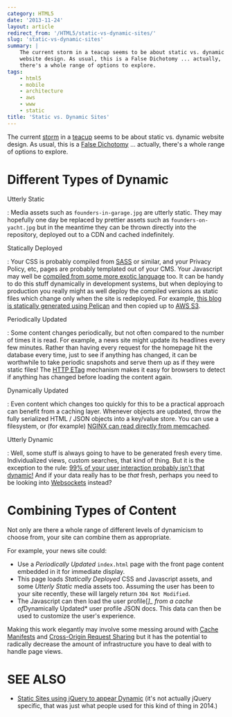 ```yaml
---
category: HTML5
date: '2013-11-24'
layout: article
redirect_from: '/HTML5/static-vs-dynamic-sites/'
slug: 'static-vs-dynamic-sites'
summary: |
    The current storm in a teacup seems to be about static vs. dynamic
    website design. As usual, this is a False Dichotomy ... actually,
    there's a whole range of options to explore.
tags:
    - html5
    - mobile
    - architecture
    - aws
    - www
    - static
title: 'Static vs. Dynamic Sites'
---
```


The current
[storm](http://www.reddit.com/r/programming/comments/1qygeu/response_to_paul_graham_static_sites_fixies/)
in a
[teacup](https://www.bitballoon.com/blog/2013/11/18/ecstatic-on-static-sites-and-fixies)
seems to be about static vs. dynamic website design. As usual, this is a
[False Dichotomy](http://en.wikipedia.org/wiki/False_dilemma) ...
actually, there's a whole range of options to explore.

Different Types of Dynamic
==========================

Utterly Static

:   Media assets such as `founders-in-garage.jpg` are utterly static.
    They may hopefully one day be replaced by prettier assets such as
    `founders-on-yacht.jpg` but in the meantime they can be thrown
    directly into the repository, deployed out to a CDN and
    cached indefinitely.

Statically Deployed

:   Your CSS is probably compiled from [SASS](http://sass-lang.com/) or
    similar, and your Privacy Policy, etc, pages are probably templated
    out of your CMS. Your Javascript may well be [compiled from some
    more exotic language](https://github.com/jashkenas/coffeescript/wiki/list-of-languages-that-compile-to-js) too. It can be handy to do
    this stuff dynamically in development systems, but when deploying to
    production you really might as well deploy the compiled versions as
    static files which change only when the site is redeployed. For
    example, [this blog is statically generated using
    Pelican](../new-static-site/) and then
    copied up to [AWS S3](http://aws.amazon.com/s3/).

Periodically Updated

:   Some content changes periodically, but not often compared to the
    number of times it is read. For example, a news site might update
    its headlines every few minutes. Rather than having every request
    for the homepage hit the database every time, just to see if
    anything has changed, it can be worthwhile to take periodic
    snapshots and serve them up as if they were static files! The [HTTP
    ETag](http://en.wikipedia.org/wiki/HTTP_ETag) mechanism makes it
    easy for browsers to detect if anything has changed before loading
    the content again.

Dynamically Updated

:   Even content which changes too quickly for this to be a practical
    approach can benefit from a caching layer. Whenever objects are
    updated, throw the fully serialized HTML / JSON objects into a
    key/value store. You can use a filesystem, or (for example) [NGINX
    can read directly from
    memcached](http://nginx.org/en/docs/http/ngx_http_memcached_module.html).

Utterly Dynamic

:   Well, some stuff is always going to have to be generated fresh
    every time. Individualized views, custom searches, that kind
    of thing. But it is the exception to the rule: [99% of your user
    interaction probably isn't that
    dynamic!](http://en.wikipedia.org/wiki/1%25_rule_(Internet_culture))
    And if your data really has to be *that* fresh, perhaps you need to
    be looking into [Websockets](http://websocket.org/) instead?

Combining Types of Content
==========================

Not only are there a whole range of different levels of dynamicism to
choose from, your site can combine them as appropriate.

For example, your news site could:

-   Use a *Periodically Updated* `index.html` page with the front page
    content embedded in it for immediate display.
-   This page loads *Statically Deployed* CSS and Javascript assets, and
    some *Utterly Static* media assets too. Assuming the user has been
    to your site recently, these will largely return `304 Not Modified`.
-   The Javascript can then load the user profile\[*\]\_ from a cache
    of*Dynamically Updated\* user profile JSON docs. This data can then
    be used to customize the user's experience.

Making this work elegantly may involve some messing around with [Cache
Manifests](../taming-cache-manifest-caching/)
and [Cross-Origin Request
Sharing](http://en.wikipedia.org/wiki/Cross-origin_resource_sharing) but
it has the potential to radically decrease the amount of infrastructure
you have to deal with to handle page views.

SEE ALSO
========

* [Static Sites using jQuery to appear Dynamic](/art/static-jquery-dynamic) 
  (it's not actually jQuery specific, that was just what people used for
  this kind of thing in 2014.)
